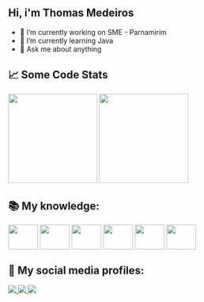 ## Hi, i'm Thomas Medeiros


- 🔭 I’m currently working on SME - Parnamirim
- 🌱 I’m currently learning Java
- 💬 Ask me about anything

## 📈  Some Code Stats
<div>
  <img height="180em" src="https://github-readme-stats.vercel.app/api?username=thomas622&theme=chartreuse-dark&show_icons=true"/>
   <img height="180em" src="https://github-readme-stats.vercel.app/api/top-langs/?username=thomas622&layout=compact&langs_count=16&theme=chartreuse-dark"/>
</div>

## 📚 My knowledge: 
<div>
  <img align="center" height="50" width="60" src="https://cdn.jsdelivr.net/gh/devicons/devicon/icons/java/java-original.svg" />
  <img align="center" height="50" width="60" src="https://cdn.jsdelivr.net/gh/devicons/devicon/icons/html5/html5-original.svg" />          
  <img align="center" height="50" width="60" src="https://cdn.jsdelivr.net/gh/devicons/devicon/icons/css3/css3-original.svg" />           
  <img align="center" height="50" width="60" src="https://cdn.jsdelivr.net/gh/devicons/devicon/icons/javascript/javascript-original.svg" />
  <img align="center" height="50" width="60" src="https://cdn.jsdelivr.net/gh/devicons/devicon/icons/python/python-original.svg" />
  <img align="center" height="50" width="60" src="https://cdn.jsdelivr.net/gh/devicons/devicon/icons/cplusplus/cplusplus-original.svg" />
</div>

## 🔗 My social media profiles:

<div style="display: inline_block">
  <a href="https://facebook.com/ThomasWMedeiros">
  <img src="https://img.shields.io/badge/Facebook-1877F2?style=for-the-badge&logo=facebook&logoColor=white">
  </a>
  <a href="https://instagram.com/thomaswylerson">
    <img src="https://img.shields.io/badge/Instagram-E4405F?style=for-the-badge&logo=instagram&logoColor=white">
  </a>
     <a href="https://api.whatsapp.com/send?phone=5584986362639">
      <img src="https://img.shields.io/badge/WhatsApp-25D366?style=for-the-badge&logo=whatsapp&logoColor=white">
    </a>
</div>



